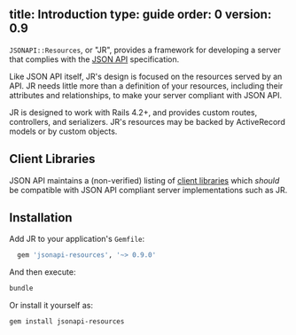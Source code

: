 title: Introduction
type: guide
order: 0
version: 0.9
---

`JSONAPI::Resources`, or "JR", provides a framework for developing a server that complies with the [JSON API](http://jsonapi.org/) specification.

Like JSON API itself, JR's design is focused on the resources served by an API. JR needs little more than a definition of your resources, including their attributes and relationships, to make your server compliant with JSON API.

JR is designed to work with Rails 4.2+, and provides custom routes, controllers, and serializers. JR's resources may be backed by ActiveRecord models or by custom objects.

## Client Libraries

JSON API maintains a (non-verified) listing of [client libraries](http://jsonapi.org/implementations/#client-libraries)
which *should* be compatible with JSON API compliant server implementations such as JR.

## Installation

Add JR to your application's `Gemfile`:

```ruby
  gem 'jsonapi-resources', '~> 0.9.0'
```

And then execute:

```bash
bundle
```

Or install it yourself as:

```bash
gem install jsonapi-resources
```
